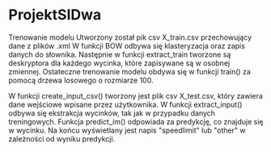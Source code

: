 # ProjektSIDwa
Trenowanie modelu
Utworzony został pik csv X_train.csv przechowujący dane z plików .xml
W funkcji BOW odbywa się klasteryzacja oraz zapis danych do słownika. 
Następnie w funkcji extract_train tworzone są deskryptora dla każdego wycinka, które zapisywane są w osobnej zmiennej. 
Ostateczne trenowanie modelu obdywa się w funkcji train() za pomocą drzewa losowego o rozmiarze 100.

W funkcji create_input_csv() tworzony jest plik csv X_test.csv, który zawiera dane wejściowe wpisane przez użytkownika. 
W funkcji extract_input() odbywa się ekstrakcja wycinków, tak jak w przypadku danych treningowych.
Funkcja predict_im() odpowiada za predykcję, co znajduje się w wycinku.
Na końcu wyświetlany jest napis "speedlimit" lub "other" w zależności od wyniku predykcji. 

